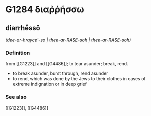 # G1284 διαῤῥήσσω

## diarrhḗssō

_(dee-ar-hrayce'-so | thee-ar-RASE-soh | thee-ar-RASE-soh)_

### Definition

from [[G1223]] and [[G4486]]; to tear asunder; break, rend.

- to break asunder, burst through, rend asunder
- to rend, which was done by the Jews to their clothes in cases of extreme indignation or in deep grief

### See also

[[G1223]], [[G4486]]

